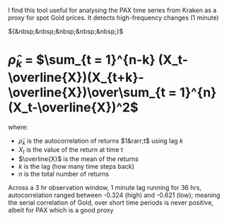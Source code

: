 I find this tool useful for analysing the PAX time series from Kraken as a proxy for spot Gold prices. It detects high-frequency changes (1 minute)

${&nbsp;&nbsp;&nbsp;&nbsp;&nbsp;}$<h1>$\hat\rho_k$​ = $\sum_{t = 1}^{n-k}  (X_t-\overline{X})(X_{t+k}-\overline{X})\over\sum_{t = 1}^{n}  (X_t-\overline{X})^2$</h1>

where:
- $\hat\rho_k$ is the autocorrelation of returns  $1&rarr;t$ using lag $k$
- $X_t$​ is the value of the return at time t
- $\overline{X}$ is the mean of the returns
- *k* is the lag (how many time steps back)
- *n* is the total number of returns


Across a 3 hr observation window, 1 minute lag running for 36 hrs, autocorrelation ranged between -0.324 (high) and -0.621 (low); meaning the serial correlation of Gold, over short time periods is never positive, albeit for PAX which is a good proxy


